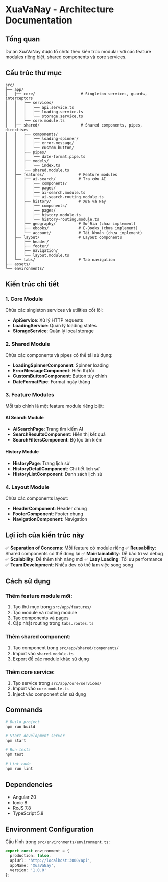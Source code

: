# XuaVaNay - Architecture Documentation

## Tổng quan

Dự án XuaVaNay được tổ chức theo kiến trúc modular với các feature modules riêng biệt, shared components và core services.

## Cấu trúc thư mục

```
src/
├── app/
│   ├── core/                    # Singleton services, guards, interceptors
│   │   ├── services/
│   │   │   ├── api.service.ts
│   │   │   ├── loading.service.ts
│   │   │   └── storage.service.ts
│   │   └── core.module.ts
│   ├── shared/                  # Shared components, pipes, directives
│   │   ├── components/
│   │   │   ├── loading-spinner/
│   │   │   ├── error-message/
│   │   │   └── custom-button/
│   │   ├── pipes/
│   │   │   └── date-format.pipe.ts
│   │   ├── models/
│   │   │   └── index.ts
│   │   └── shared.module.ts
│   ├── features/               # Feature modules
│   │   ├── ai-search/          # Tra cứu AI
│   │   │   ├── components/
│   │   │   ├── pages/
│   │   │   ├── ai-search.module.ts
│   │   │   └── ai-search-routing.module.ts
│   │   ├── history/            # Xưa và Nay
│   │   │   ├── components/
│   │   │   ├── pages/
│   │   │   ├── history.module.ts
│   │   │   └── history-routing.module.ts
│   │   ├── geography/          # Sử Địa (chưa implement)
│   │   ├── ebooks/             # E-Books (chưa implement)
│   │   └── account/            # Tài khoản (chưa implement)
│   ├── layout/                 # Layout components
│   │   ├── header/
│   │   ├── footer/
│   │   ├── navigation/
│   │   └── layout.module.ts
│   └── tabs/                   # Tab navigation
├── assets/
└── environments/
```

## Kiến trúc chi tiết

### 1. Core Module
Chứa các singleton services và utilities cốt lõi:

- **ApiService**: Xử lý HTTP requests
- **LoadingService**: Quản lý loading states
- **StorageService**: Quản lý local storage

### 2. Shared Module
Chứa các components và pipes có thể tái sử dụng:

- **LoadingSpinnerComponent**: Spinner loading
- **ErrorMessageComponent**: Hiển thị lỗi
- **CustomButtonComponent**: Button tùy chỉnh
- **DateFormatPipe**: Format ngày tháng

### 3. Feature Modules
Mỗi tab chính là một feature module riêng biệt:

#### AI Search Module
- **AiSearchPage**: Trang tìm kiếm AI
- **SearchResultsComponent**: Hiển thị kết quả
- **SearchFiltersComponent**: Bộ lọc tìm kiếm

#### History Module
- **HistoryPage**: Trang lịch sử
- **HistoryDetailComponent**: Chi tiết lịch sử
- **HistoryListComponent**: Danh sách lịch sử

### 4. Layout Module
Chứa các components layout:

- **HeaderComponent**: Header chung
- **FooterComponent**: Footer chung
- **NavigationComponent**: Navigation

## Lợi ích của kiến trúc này

✅ **Separation of Concerns**: Mỗi feature có module riêng
✅ **Reusability**: Shared components có thể dùng lại
✅ **Maintainability**: Dễ bảo trì và debug
✅ **Scalability**: Dễ thêm tính năng mới
✅ **Lazy Loading**: Tối ưu performance
✅ **Team Development**: Nhiều dev có thể làm việc song song

## Cách sử dụng

### Thêm feature module mới:
1. Tạo thư mục trong `src/app/features/`
2. Tạo module và routing module
3. Tạo components và pages
4. Cập nhật routing trong `tabs.routes.ts`

### Thêm shared component:
1. Tạo component trong `src/app/shared/components/`
2. Import vào `shared.module.ts`
3. Export để các module khác sử dụng

### Thêm core service:
1. Tạo service trong `src/app/core/services/`
2. Import vào `core.module.ts`
3. Inject vào component cần sử dụng

## Commands

```bash
# Build project
npm run build

# Start development server
npm start

# Run tests
npm test

# Lint code
npm run lint
```

## Dependencies

- Angular 20
- Ionic 8
- RxJS 7.8
- TypeScript 5.8

## Environment Configuration

Cấu hình trong `src/environments/environment.ts`:

```typescript
export const environment = {
  production: false,
  apiUrl: 'http://localhost:3000/api',
  appName: 'XuaVaNay',
  version: '1.0.0'
};
```
